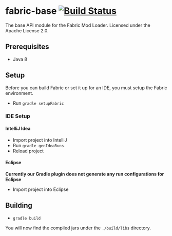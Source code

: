 fabric-base [![Build Status](http://modmuss50.me:8080/job/Fabric/job/Fabric-Base/badge/icon)](http://modmuss50.me:8080/job/Fabric/job/Fabric-Base/)
===========

The base API module for the Fabric Mod Loader. Licensed under the Apache License 2.0.

## Prerequisites

- Java 8

## Setup

Before you can build Fabric or set it up for an IDE, you must setup the Fabric environment.

- Run `gradle setupFabric`

### IDE Setup

#### IntelliJ Idea

- Import project into IntelliJ
- Run `gradle genIdeaRuns`
- Reload project

#### Eclipse

**Currently our Gradle plugin does not generate any run configurations for Eclipse**

- Import project into Eclipse

## Building

- `gradle build`

You will now find the compiled jars under the `./build/libs` directory.
